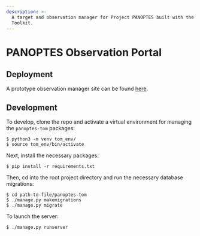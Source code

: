 ```yaml
---
description: >-
  A target and observation manager for Project PANOPTES built with the TOM
  Toolkit.
---
```


# PANOPTES Observation Portal

## Deployment

A prototype observation manager site can be found [here](https://panoptes-tom.herokuapp.com/).

## Development

To develop, clone the repo and activate a virtual environment for managing the `panoptes-tom` packages:

```text
$ python3 -m venv tom_env/
$ source tom_env/bin/activate
```

Next, install the necessary packages:

```text
$ pip install -r requirements.txt
```

Then, cd into the root project directory and run the necessary database migrations:

```text
$ cd path-to-file/panoptes-tom
$ ./manage.py makemigrations
$ ./manage.py migrate
```

To launch the server:

```text
$ ./manage.py runserver
```

